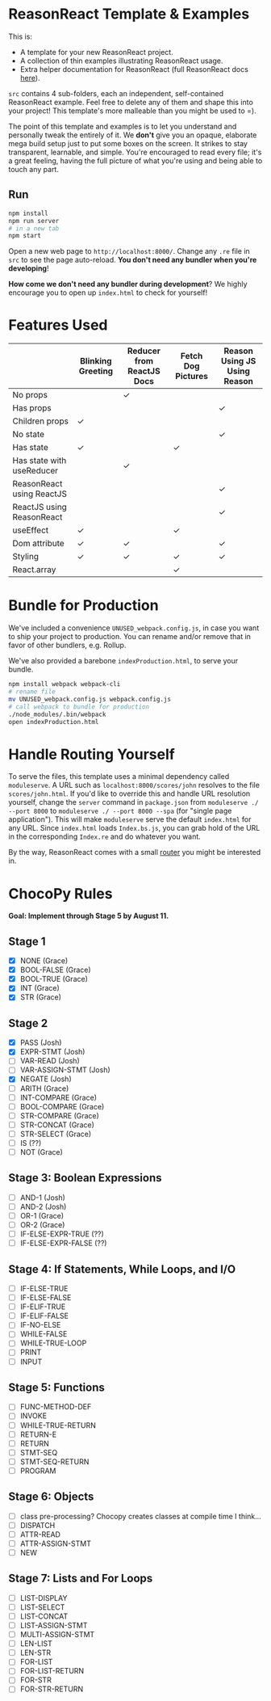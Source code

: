 # ReasonReact Template & Examples

This is:
- A template for your new ReasonReact project.
- A collection of thin examples illustrating ReasonReact usage.
- Extra helper documentation for ReasonReact (full ReasonReact docs [here](https://reasonml.github.io/reason-react/)).

`src` contains 4 sub-folders, each an independent, self-contained ReasonReact example. Feel free to delete any of them and shape this into your project! This template's more malleable than you might be used to =).

The point of this template and examples is to let you understand and personally tweak the entirely of it. We **don't** give you an opaque, elaborate mega build setup just to put some boxes on the screen. It strikes to stay transparent, learnable, and simple. You're encouraged to read every file; it's a great feeling, having the full picture of what you're using and being able to touch any part.

## Run

```sh
npm install
npm run server
# in a new tab
npm start
```

Open a new web page to `http://localhost:8000/`. Change any `.re` file in `src` to see the page auto-reload. **You don't need any bundler when you're developing**!

**How come we don't need any bundler during development**? We highly encourage you to open up `index.html` to check for yourself!

# Features Used

|                           | Blinking Greeting | Reducer from ReactJS Docs | Fetch Dog Pictures | Reason Using JS Using Reason |
|---------------------------|-------------------|---------------------------|--------------------|------------------------------|
| No props                  |                   | ✓                         |                    |                              |
| Has props                 |                   |                           |                    | ✓                            |
| Children props            | ✓                 |                           |                    |                              |
| No state                  |                   |                           |                    | ✓                            |
| Has state                 | ✓                 |                           |  ✓                 |                              |
| Has state with useReducer |                   | ✓                         |                    |                              |
| ReasonReact using ReactJS |                   |                           |                    | ✓                            |
| ReactJS using ReasonReact |                   |                           |                    | ✓                            |
| useEffect                 | ✓                 |                           |  ✓                 |                              |
| Dom attribute             | ✓                 | ✓                         |                    | ✓                            |
| Styling                   | ✓                 | ✓                         |  ✓                 | ✓                            |
| React.array               |                   |                           |  ✓                 |                              |

# Bundle for Production

We've included a convenience `UNUSED_webpack.config.js`, in case you want to ship your project to production. You can rename and/or remove that in favor of other bundlers, e.g. Rollup.

We've also provided a barebone `indexProduction.html`, to serve your bundle.

```sh
npm install webpack webpack-cli
# rename file
mv UNUSED_webpack.config.js webpack.config.js
# call webpack to bundle for production
./node_modules/.bin/webpack
open indexProduction.html
```

# Handle Routing Yourself

To serve the files, this template uses a minimal dependency called `moduleserve`. A URL such as `localhost:8000/scores/john` resolves to the file `scores/john.html`. If you'd like to override this and handle URL resolution yourself, change the `server` command in `package.json` from `moduleserve ./ --port 8000` to `moduleserve ./ --port 8000 --spa` (for "single page application"). This will make `moduleserve` serve the default `index.html` for any URL. Since `index.html` loads `Index.bs.js`, you can grab hold of the URL in the corresponding `Index.re` and do whatever you want.

By the way, ReasonReact comes with a small [router](https://reasonml.github.io/reason-react/docs/en/router) you might be interested in.

# ChocoPy Rules

**Goal: Implement through Stage 5 by August 11.**

## Stage 1
- [x] NONE (Grace)
- [x] BOOL-FALSE (Grace)
- [x] BOOL-TRUE (Grace)
- [x] INT (Grace)
- [x] STR (Grace)

## Stage 2
- [x] PASS (Josh)
- [x] EXPR-STMT (Josh)
- [ ] VAR-READ (Josh)
- [ ] VAR-ASSIGN-STMT (Josh)
- [x] NEGATE (Josh)
- [ ] ARITH (Grace)
- [ ] INT-COMPARE (Grace)
- [ ] BOOL-COMPARE (Grace)
- [ ] STR-COMPARE (Grace)
- [ ] STR-CONCAT (Grace)
- [ ] STR-SELECT (Grace)
- [ ] IS (??)
- [ ] NOT (Grace)

## Stage 3: Boolean Expressions
- [ ] AND-1 (Josh)
- [ ] AND-2 (Josh)
- [ ] OR-1 (Grace)
- [ ] OR-2 (Grace)
- [ ] IF-ELSE-EXPR-TRUE (??)
- [ ] IF-ELSE-EXPR-FALSE (??)

## Stage 4: If Statements, While Loops, and I/O
- [ ] IF-ELSE-TRUE
- [ ] IF-ELSE-FALSE
- [ ] IF-ELIF-TRUE
- [ ] IF-ELIF-FALSE
- [ ] IF-NO-ELSE
- [ ] WHILE-FALSE
- [ ] WHILE-TRUE-LOOP
- [ ] PRINT
- [ ] INPUT

## Stage 5: Functions
- [ ] FUNC-METHOD-DEF
- [ ] INVOKE
- [ ] WHILE-TRUE-RETURN
- [ ] RETURN-E
- [ ] RETURN
- [ ] STMT-SEQ
- [ ] STMT-SEQ-RETURN
- [ ] PROGRAM

## Stage 6: Objects
- [ ] class pre-processing? Chocopy creates classes at compile time I think...
- [ ] DISPATCH
- [ ] ATTR-READ
- [ ] ATTR-ASSIGN-STMT
- [ ] NEW

## Stage 7: Lists and For Loops
- [ ] LIST-DISPLAY
- [ ] LIST-SELECT
- [ ] LIST-CONCAT
- [ ] LIST-ASSIGN-STMT
- [ ] MULTI-ASSIGN-STMT
- [ ] LEN-LIST
- [ ] LEN-STR
- [ ] FOR-LIST
- [ ] FOR-LIST-RETURN
- [ ] FOR-STR
- [ ] FOR-STR-RETURN